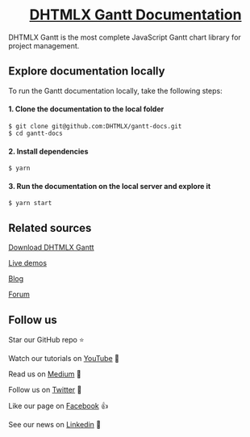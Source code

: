 <h1 align="center"><a href="https://docs.dhtmlx.com/suite/">DHTMLX Gantt Documentation</a></h1>

DHTMLX Gantt is the most complete JavaScript Gantt chart library for project management.

## Explore documentation locally

To run the Gantt documentation locally, take the following steps:

#### 1. Clone the documentation to the local folder

```
$ git clone git@github.com:DHTMLX/gantt-docs.git
$ cd gantt-docs
```

#### 2. Install dependencies

```
$ yarn
```

#### 3. Run the documentation on the local server and explore it

```
$ yarn start
```

## Related sources

[Download DHTMLX Gantt](https://dhtmlx.com/docs/products/dhtmlxGantt/download.shtml)

[Live demos](https://snippet.dhtmlx.com/40tsh9uz?tag=gantt)

[Blog](https://dhtmlx.com/blog/tag/gantt/)

[Forum](https://forum.dhtmlx.com/c/gantt/15)

## Follow us

Star our GitHub repo :star:

Watch our tutorials on [YouTube](https://www.youtube.com/user/dhtmlx/videos) :eyes:

Read us on [Medium](https://medium.com/@dhtmlx) :newspaper:

Follow us on [Twitter](https://twitter.com/dhtmlx) :feet:

Like our page on [Facebook](https://www.facebook.com/dhtmlx/) :thumbsup:

See our news on [Linkedin](https://www.linkedin.com/groups/3345009/) :mega: